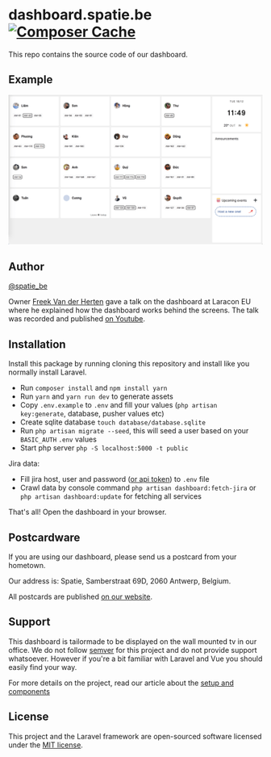 # dashboard.spatie.be [![Composer Cache](https://shield.with.social/cc/github/spatie/dashboard.spatie.be/master.svg?style=flat-square)](https://packagist.org/packages/laravel/framework)

This repo contains the source code of our dashboard.

## Example

<img style="max-width:100%; height: auto" src="https://raw.githubusercontent.com/phuongdm1987/dashboard.spatie.be/master/public/images/screenshot-min.png">

## Author

[@spatie_be](https://twitter.com/spatie_be)

Owner [Freek Van der Herten](https://twitter.com/freekmurze) gave a talk on the dashboard at Laracon EU where he explained how the dashboard works behind the screens. The talk was recorded and published [on Youtube](https://www.youtube.com/watch?v=jtB_rTh61Zo).

## Installation

Install this package by running cloning this repository and install like you normally install Laravel.

- Run `composer install` and `npm install yarn`
- Run `yarn` and `yarn run dev` to generate assets
- Copy `.env.example` to `.env` and fill your values (`php artisan key:generate`, database, pusher values etc)
- Create sqlite database `touch database/database.sqlite`
- Run `php artisan migrate --seed`, this will seed a user based on your `BASIC_AUTH` `.env` values
- Start php server `php -S localhost:5000 -t public`

Jira data:
- Fill jira host, user and password ([or api token](https://confluence.atlassian.com/cloud/api-tokens-938839638.html)) to `.env` file
- Crawl data by console command `php artisan dashboard:fetch-jira` or `php artisan dashboard:update` for fetching all services

That's all! Open the dashboard in your browser.

## Postcardware

If you are using our dashboard, please send us a postcard from your hometown.

Our address is: Spatie, Samberstraat 69D, 2060 Antwerp, Belgium.

All postcards are published [on our website](https://spatie.be/en/opensource/postcards).

## Support
This dashboard is tailormade to be displayed on the wall mounted tv in our office. We do not follow [semver](http://semver.org) for this project and do not provide support whatsoever. However if you're a bit familiar with Laravel and Vue you should easily find your way.

For more details on the project, read our article about the [setup and components](https://murze.be/2017/06/building-realtime-dashboard-powered-laravel-vue-2017-edition/)

## License

This project and the Laravel framework are open-sourced software licensed under the [MIT license](http://opensource.org/licenses/MIT).
